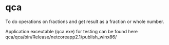# qca

To do operations on fractions and get result as a fraction or whole number.

Application exceutable (qca.exe) for testing can be found here qca/qca/bin/Release/netcoreapp2.1/publish_winx86/
